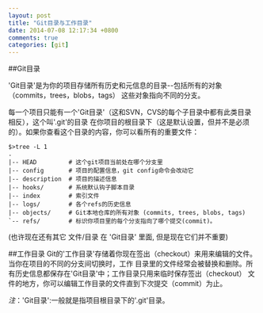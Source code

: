 ```yaml
---
layout: post
title: "Git目录与工作目录"
date: 2014-07-08 12:17:34 +0800
comments: true
categories: [git]
---
```



##Git目录

'Git目录'是为你的项目存储所有历史和元信息的目录--包括所有的对象（commits，trees，blobs，tags）
这些对象指向不同的分支。

每一个项目只能有一个'Git目录'（这和SVN，CVS的每个子目录中都有此类目录相反），这个叫'.git'的目录
在你项目的根目录下（这是默认设置，但并不是必须的）。如果你查看这个目录的内容，你可以看所有的重要文件：

    $>tree -L 1
    .
    |-- HEAD         # 这个git项目当前处在哪个分支里
    |-- config       # 项目的配置信息，git config命令会改动它
    |-- description  # 项目的描述信息
    |-- hooks/       # 系统默认钩子脚本目录
    |-- index        # 索引文件
    |-- logs/        # 各个refs的历史信息
    |-- objects/     # Git本地仓库的所有对象 (commits, trees, blobs, tags)
    `-- refs/        # 标识你项目里的每个分支指向了哪个提交(commit)。

(也许现在还有其它 文件/目录 在 'Git目录' 里面, 但是现在它们并不重要)

##工作目录
Git的'工作目录'存储着你现在签出（checkout）来用来编辑的文件。当你在项目的不同的分支间切换时，工作
目录里的文件经常会被替换和删除。所有历史信息都保存在'Git目录'中；工作目录只用来临时保存签出（checkout）
文件的地方，你可以编辑工作目录的文件直到下次提交（commit）为止。

*注*：'Git目录':一般就是指项目根目录下的'.git'目录。
